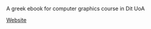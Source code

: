 A greek ebook for computer graphics course in Dit UoA


[Website](https://graphics-ebook.vercel.app/)

